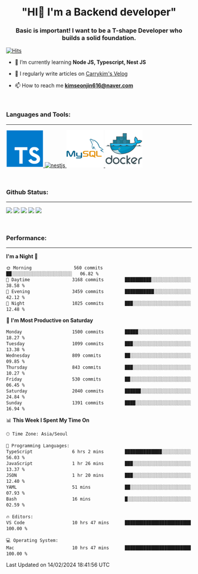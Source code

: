 <h1 align="center">"HI👋 I'm a Backend developer" </h1>
<h3 align="center">Basic is important! I want to be a T-shape Developer who builds a solid foundation.</h3>

[![Hits](https://hits.seeyoufarm.com/api/count/incr/badge.svg?url=https%3A%2F%2Fgithub.com%2Fgimseonjin&count_bg=%2318BFE5&title_bg=%23555555&icon=ko-fi.svg&icon_color=%23E7E7E7&title=hits&edge_flat=false)](https://hits.seeyoufarm.com)

- 🌱 I’m currently learning **Node JS, Typescript, Nest JS**

- 📝 I regularly write articles on [Carrykim's Velog](https://velog.io/@carrykim)

- 📫 How to reach me **kimseonjin616@naver.com**

<br/>

<h3 align="left">Languages and Tools:</h3>

***

<p align="left"> 
 <a href="https://www.typescriptlang.org/" target="_blank" rel="noreferrer"> <img src="https://raw.githubusercontent.com/devicons/devicon/master/icons/typescript/typescript-original.svg" alt="typescript" width="20%" height="20%"/> </a>
<a href="https://nestjs.com/" target="_blank" rel="noreferrer"> <img src="https://docs.nestjs.com/assets/logo-small.svg" alt="nestjs" width="20%" height="20%"/> </a> 
<a href="https://www.mysql.com/" target="_blank" rel="noreferrer"> <img src="https://raw.githubusercontent.com/devicons/devicon/master/icons/mysql/mysql-original-wordmark.svg" alt="mysql" width="20%" height="20%"/>  </a>
 <a href="https://www.docker.com/" target="_blank" rel="noreferrer"> <img src="https://raw.githubusercontent.com/devicons/devicon/master/icons/docker/docker-original-wordmark.svg" alt="docker" width="20%" height="20%"/> </a>
 </p>
</p>

<br/>

<h3 align="left">Github Status:</h3>

***

![](http://github-profile-summary-cards.vercel.app/api/cards/profile-details?username=gimseonjin&theme=nord_bright)
![](http://github-profile-summary-cards.vercel.app/api/cards/repos-per-language?username=gimseonjin&theme=nord_bright)
![](http://github-profile-summary-cards.vercel.app/api/cards/most-commit-language?username=gimseonjin&theme=nord_bright)
![](http://github-profile-summary-cards.vercel.app/api/cards/stats?username=gimseonjin&theme=nord_bright)
![](http://github-profile-summary-cards.vercel.app/api/cards/productive-time?username=gimseonjin&theme=nord_bright&utcOffset=8)


<br/>

<h3 align="left">Performance:</h3>

***

<!--START_SECTION:waka-->
**I'm a Night 🦉** 

```text
🌞 Morning                560 commits         ██░░░░░░░░░░░░░░░░░░░░░░░   06.82 % 
🌆 Daytime                3168 commits        ██████████░░░░░░░░░░░░░░░   38.58 % 
🌃 Evening                3459 commits        ███████████░░░░░░░░░░░░░░   42.12 % 
🌙 Night                  1025 commits        ███░░░░░░░░░░░░░░░░░░░░░░   12.48 % 
```
📅 **I'm Most Productive on Saturday** 

```text
Monday                   1500 commits        █████░░░░░░░░░░░░░░░░░░░░   18.27 % 
Tuesday                  1099 commits        ███░░░░░░░░░░░░░░░░░░░░░░   13.38 % 
Wednesday                809 commits         ██░░░░░░░░░░░░░░░░░░░░░░░   09.85 % 
Thursday                 843 commits         ███░░░░░░░░░░░░░░░░░░░░░░   10.27 % 
Friday                   530 commits         ██░░░░░░░░░░░░░░░░░░░░░░░   06.45 % 
Saturday                 2040 commits        ██████░░░░░░░░░░░░░░░░░░░   24.84 % 
Sunday                   1391 commits        ████░░░░░░░░░░░░░░░░░░░░░   16.94 % 
```


📊 **This Week I Spent My Time On** 

```text
🕑︎ Time Zone: Asia/Seoul

💬 Programming Languages: 
TypeScript               6 hrs 2 mins        ██████████████░░░░░░░░░░░   56.03 % 
JavaScript               1 hr 26 mins        ███░░░░░░░░░░░░░░░░░░░░░░   13.37 % 
JSON                     1 hr 20 mins        ███░░░░░░░░░░░░░░░░░░░░░░   12.40 % 
YAML                     51 mins             ██░░░░░░░░░░░░░░░░░░░░░░░   07.93 % 
Bash                     16 mins             █░░░░░░░░░░░░░░░░░░░░░░░░   02.59 % 

🔥 Editors: 
VS Code                  10 hrs 47 mins      █████████████████████████   100.00 % 

💻 Operating System: 
Mac                      10 hrs 47 mins      █████████████████████████   100.00 % 
```


 Last Updated on 14/02/2024 18:41:56 UTC
<!--END_SECTION:waka-->

<div align="center">
  
